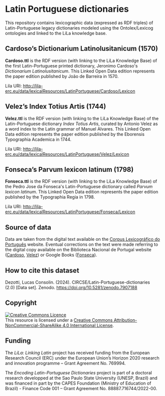 # Latin Portuguese dictionaries
This repository contains lexicographic data (expressed as RDF triples) of Latin-Portuguese legacy dictionaries modeled using the Ontolex/Lexicog ontologies and linked to the LiLa knowledge base.

## Cardoso’s Dictionarium Latinolusitanicum (1570)
**Cardoso.ttl** is the RDF version (with linking to the LiLa Knowledge Base) of the first Latin-Portuguese printed dictionary, Jeronimo Cardoso's *Dictionarium Latinolusitanicum*. 
This Linked Open Data edition represents the paper edition published by João de Barreira in 1570.

Lila URI: http://lila-erc.eu/data/lexicalResources/LatinPortuguese/Cardoso/Lexicon

## Velez’s Index Totius Artis (1744)
**Velez.ttl** is the RDF version (with linking to the LiLa Knowledge Base) of the Latin-Portuguese dictionary *Index Totius Artis*, curated by Antonio Velez as a word index to the Latin grammar of Manuel Alvares. 
This Linked Open Data edition represents the paper edition published by the Eborensis Typographia Academica in 1744.

Lila URI: http://lila-erc.eu/data/lexicalResources/LatinPortuguese/Velez/Lexicon

## Fonseca’s Parvum lexicon latinum (1798)
**Fonseca.ttl** is the RDF version (with linking to the LiLa Knowledge Base) of the Pedro Jose da Fonseca's Latin-Portuguese dictionary called *Parvum lexicon latinum*. 
This Linked Open Data edition represents the paper edition published by the Typographia Regia in 1798.

Lila URI: http://lila-erc.eu/data/lexicalResources/LatinPortuguese/Fonseca/Lexicon

## Source of data
Data are taken from the digital text available on the [Corpus Lexicográfico do Português](http://clp.dlc.ua.pt/DICIweb/default.asp?url=Obras) website. 
Eventual corrections on the text were made referring to the digital copy available on the Biblioteca Nacional de Portugal website ([Cardoso](https://purl.pt/14265), [Velez](https://purl.pt/14821)) or Google Books ([Fonseca](https://www.google.com.br/books/edition/Parvum_lexicon_latinum_Lusitana_interpre/xZtEAAAAcAAJ)).

## How to cite this dataset
Dezotti, Lucas Consolin. (2024). CIRCSE/Latin-Portuguese-dictionaries (2.0) \[Data set]. Zenodo. https://doi.org/10.5281/zenodo.7907188

## Copyright
<a rel="license" href="http://creativecommons.org/licenses/by-nc-sa/4.0/"><img alt="Creative Commons Licence" style="border-width:0" src="https://i.creativecommons.org/l/by-nc-sa/4.0/88x31.png" /></a><br />This resource is licensed under a <a rel="license" href="http://creativecommons.org/licenses/by-nc-sa/4.0/">Creative Commons Attribution-NonCommercial-ShareAlike 4.0 International License</a>.

## Funding
The *LiLa: Linking Latin* project has received funding from the European Research Council (ERC) under the European Union’s Horizon 2020 research and innovation programme – Grant Agreement No. 769994.

The *Encoding Latin-Portuguese Dictionaries* project is part of a doctoral research developped at the Sao Paulo State University (UNESP, Brazil) and was financed in part by the CAPES Foundation (Ministry of Education of Brazil) - Finance Code 001 – Grant Agreement No. 88887.716744/2022-00.
